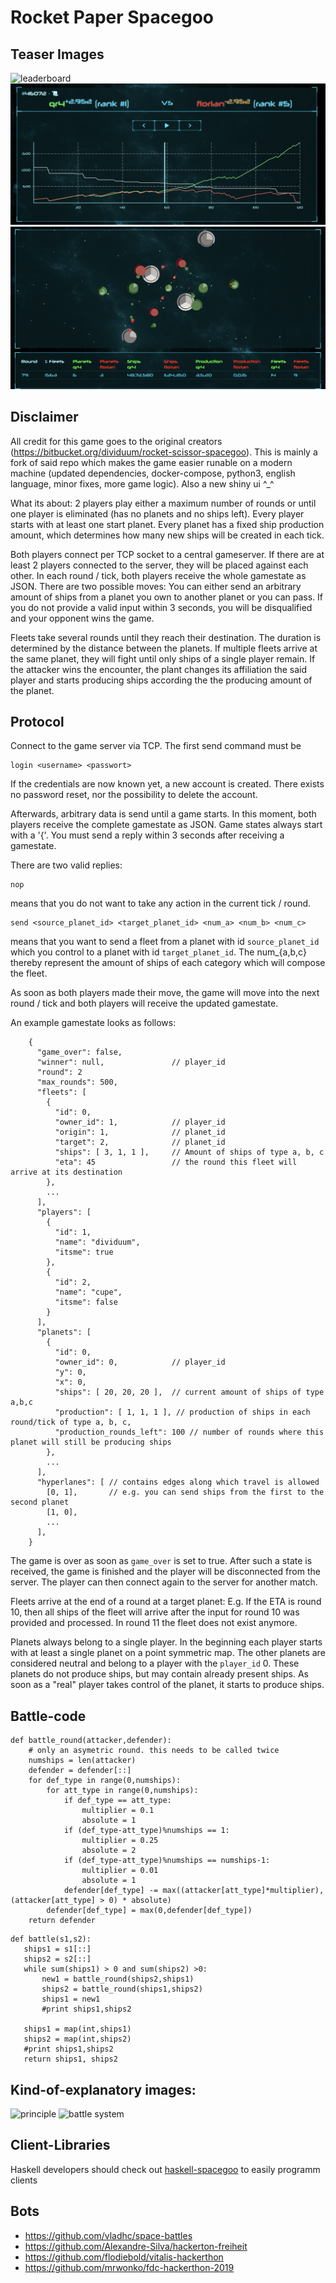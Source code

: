 Rocket Paper Spacegoo
======================

Teaser Images
-------------
![leaderboard](images/Leaderboard.png)
![graph](images/Graph.png)
![canvas](images/Canvas.png)


Disclaimer
---------
All credit for this game goes to the original creators (https://bitbucket.org/dividuum/rocket-scissor-spacegoo).
This is mainly a fork of said repo which makes the game
easier runable on a modern machine (updated dependencies, docker-compose, python3, english language, minor fixes, more game logic). Also a new shiny ui ^_^


What its about: 2 players play either a maximum number of rounds or until
one player is eliminated (has no planets and no ships left). Every player
starts with at least one start planet. Every planet has a fixed ship production
amount, which determines how many new ships will be created in each tick.

Both players connect per TCP socket to a central gameserver. If there are at
least 2 players connected to the server, they will be placed against each other.
In each round / tick, both players receive the whole gamestate as JSON.
There are two possible moves: You can either send an arbitrary amount of ships
from a planet you own to another planet or you can pass. If you do not provide
a valid input within 3 seconds, you will be disqualified and your opponent
wins the game.

Fleets take several rounds until they reach their destination. The duration
is determined by the distance between the planets. If multiple fleets arrive
at the same planet, they will fight until only ships of a single player remain.
If the attacker wins the encounter, the plant changes its affiliation the said player
and starts producing ships according the the producing amount of the planet.

Protocol
---------

Connect to the game server via TCP. The first send command must be

    login <username> <passwort>

If the credentials are now known yet, a new account is created. There exists no
password reset, nor the possibility to delete the account.

Afterwards, arbitrary data is send until a game starts. In this moment, both players
receive the complete gamestate as JSON. Game states always start with a '{'.
You must send a reply within 3 seconds after receiving a gamestate.

There are two valid replies:

    nop

means that you do not want to take any action in the current tick / round.

    send <source_planet_id> <target_planet_id> <num_a> <num_b> <num_c>

means that you want to send a fleet from a planet with id `source_planet_id` which
you control to a planet with id `target_planet_id`. The num_{a,b,c} thereby represent
the amount of ships of each category which will compose the fleet.

As soon as both players made their move, the game will move into the next round / tick
and both players will receive the updated gamestate.

An example gamestate looks as follows:

```
    {
      "game_over": false,
      "winner": null,               // player_id
      "round": 2
      "max_rounds": 500,
      "fleets": [
        {
          "id": 0,
          "owner_id": 1,            // player_id
          "origin": 1,              // planet_id
          "target": 2,              // planet_id
          "ships": [ 3, 1, 1 ],     // Amount of ships of type a, b, c
          "eta": 45                 // the round this fleet will arrive at its destination
        },
        ...
      ],
      "players": [
        {
          "id": 1,
          "name": "dividuum",
          "itsme": true
        },
        {
          "id": 2,
          "name": "cupe",
          "itsme": false
        }
      ],
      "planets": [
        {
          "id": 0,
          "owner_id": 0,            // player_id
          "y": 0,
          "x": 0,
          "ships": [ 20, 20, 20 ],  // current amount of ships of type a,b,c
          "production": [ 1, 1, 1 ], // production of ships in each round/tick of type a, b, c,
          "production_rounds_left": 100 // number of rounds where this planet will still be producing ships
        },
        ...
      ],
      "hyperlanes": [ // contains edges along which travel is allowed
        [0, 1],       // e.g. you can send ships from the first to the second planet 
        [1, 0],
        ...
      ],
    }
```

The game is over as soon as `game_over` is set to true. After such a state is
received, the game is finished and the player will be disconnected from the server.
The player can then connect again to the server for another match.

Fleets arrive at the end of a round at a target planet: E.g. If the ETA is round 10,
then all ships of the fleet will arrive after the input for round 10 was provided and
processed. In round 11 the fleet does not exist anymore.

Planets always belong to a single player. In the beginning each player starts with at
least a single planet on a point symmetric map. The other planets are considered neutral
and belong to a player with the `player_id` 0. These planets do not produce ships, but may
contain already present ships. As soon as a "real" player takes control of the planet, it
starts to produce ships.


Battle-code
---------------
```
def battle_round(attacker,defender):
    # only an asymetric round. this needs to be called twice
    numships = len(attacker)
    defender = defender[::]
    for def_type in range(0,numships):
        for att_type in range(0,numships):
            if def_type == att_type:
                multiplier = 0.1
                absolute = 1
            if (def_type-att_type)%numships == 1:
                multiplier = 0.25
                absolute = 2
            if (def_type-att_type)%numships == numships-1:
                multiplier = 0.01
                absolute = 1
            defender[def_type] -= max((attacker[att_type]*multiplier), (attacker[att_type] > 0) * absolute)
        defender[def_type] = max(0,defender[def_type])
    return defender
```
```
def battle(s1,s2):
   ships1 = s1[::]
   ships2 = s2[::]
   while sum(ships1) > 0 and sum(ships2) >0:
       new1 = battle_round(ships2,ships1)
       ships2 = battle_round(ships1,ships2)
       ships1 = new1
       #print ships1,ships2

   ships1 = map(int,ships1)
   ships2 = map(int,ships2)
   #print ships1,ships2
   return ships1, ships2
   ```


Kind-of-explanatory images:
----------------
![principle](images/Spacegoo_01_principle.png)
![battle system](images/Spacegoo_02_battle_system.png)

Client-Libraries
----------------

Haskell developers should check out
[haskell-spacegoo](https://bitbucket.org/nomeata/haskell-spacegoo)
to easily programm clients

Bots
----------------
- https://github.com/vladhc/space-battles
- https://github.com/Alexandre-Silva/hackerton-freiheit
- https://github.com/flodiebold/vitalis-hackerthon 
- https://github.com/mrwonko/fdc-hackerthon-2019
